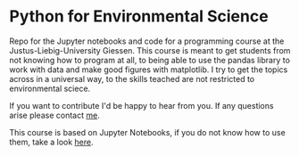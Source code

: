 # Python for Environmental Science
Repo for the Jupyter notebooks and code for a programming course at the Justus-Liebig-University Giessen. This course is meant to get students from not knowing how to program at all, to being able to use the pandas library to work with data and make good figures with matplotlib. I try to get the topics across in a universal way, to the skills teached are not restricted to environmental sciece. 

If you want to contribute I'd be happy to hear from you. If any questions arise please contact [me](https://www.uni-giessen.de/fbz/fb09/institute/ilr/wasser/mitarbeiter/copy_of_houska).

This course is based on Jupyter Notebooks, if you do not know how to use them, take a look [here](https://www.datacamp.com/community/tutorials/tutorial-jupyter-notebook).
